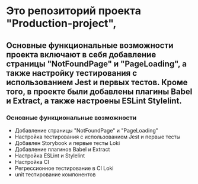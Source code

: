 # Это репозиторий проекта "Production-project",

## Основные функциональные возможности проекта включают в себя добавление страницы "NotFoundPage" и "PageLoading", а также настройку тестирования с использованием Jest и первых тестов. Кроме того, в проекте были добавлены плагины Babel и Extract, а также настроены ESLint Stylelint.

### Основные функциональные возможности

- Добавление страницы "NotFoundPage" и "PageLoading"
- Настройка тестирования с использованием Jest и первые тесты
- Добавлен Storybook и первые тесты Loki
- Добавление плагинов Babel и Extract
- Настройка ESLint и Stylelint
- Настройка CI
- Регрессионное тестирование в CI Loki
- unit тестирование компонентов
